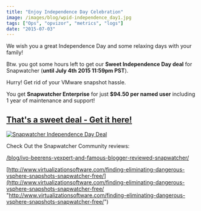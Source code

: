 ```yaml
---
title: "Enjoy Independence Day Celebration"
image: /images/blog/wpid-independence_day1.jpg
tags: ["Ops", "opvizor", "metrics", "logs"]
date: "2015-07-03"
---
```


We wish you a great Independence Day and some relaxing days with your family! 

Btw. you got some hours left to get our **Sweet Independence Day deal** for Snapwatcher (**until July 4th 2015 11:59pm PST**). 

Hurry! Get rid of your VMware snapshot hassle.

You get **Snapwatcher Enterprise** for just **$94.50 per named user** including 1 year of maintenance and support!

## [That's a sweet deal - Get it here!](http://try.opvizor.com/independenceday/ "That's a sweet deal - Get it here!")

[![Snapwatcher Independence Day Deal](/images/blog/wpid-independence_day1.jpg)](http://try.opvizor.com/independenceday/)

Check Out the Snapwatcher Community reviews:

[/blog/ivo-beerens-vexpert-and-famous-blogger-reviewed-snapwatcher/](/blog/ivo-beerens-vexpert-and-famous-blogger-reviewed-snapwatcher/ "https://www.opvizor.com/blog/ivo-beerens-vexpert-and-famous-blogger-reviewed-snapwatcher/")

[http://www.virtualizationsoftware.com/finding-eliminating-dangerous-vsphere-snapshots-snapwatcher-free/](http://www.virtualizationsoftware.com/finding-eliminating-dangerous-vsphere-snapshots-snapwatcher-free/ "http://www.virtualizationsoftware.com/finding-eliminating-dangerous-vsphere-snapshots-snapwatcher-free/")
